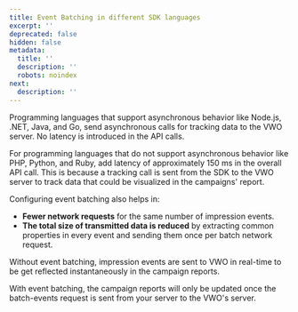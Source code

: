 ```yaml
---
title: Event Batching in different SDK languages
excerpt: ''
deprecated: false
hidden: false
metadata:
  title: ''
  description: ''
  robots: noindex
next:
  description: ''
---
```

Programming languages that support asynchronous behavior like Node.js, .NET, Java, and Go, send asynchronous calls for tracking data to the VWO server. No latency is introduced in the API calls.

For programming languages that do not support asynchronous behavior like PHP, Python, and Ruby, add latency of approximately 150 ms in the overall API call. This is because a tracking call is sent from the SDK to the VWO server to track data that could be visualized in the campaigns' report.

Configuring event batching also helps in:

* **Fewer network requests** for the same number of impression events.
* **The total size of transmitted data is reduced** by extracting common properties in every event and sending them once per batch network request.

Without event batching, impression events are sent to VWO in real-time to be get reflected instantaneously in the campaign reports.

With event batching, the campaign reports will only be updated once the batch-events request is sent from your server to the VWO's server.